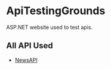 # ApiTestingGrounds
ASP.NET website used to test apis.

## All API Used
* [NewsAPI](https://newsapi.org/docs/client-libraries/csharp)
